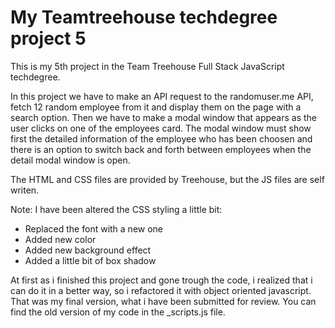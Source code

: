 # My Teamtreehouse techdegree project 5

This is my 5th project in the Team Treehouse Full Stack JavaScript techdegree.

In this project we have to make an API request to the randomuser.me API, fetch 12 random employee from it and display them on the page with a search option. Then we have to make a modal window that appears as the user clicks on one of the employees card. The modal window must show first the detailed information of the employee who has been choosen and there is an option to switch back and forth between employees when the detail modal window is open.

The HTML and CSS files are provided by Treehouse, but the JS files are self writen.

Note: I have been altered the CSS styling a little bit:
  - Replaced the font with a new one
  - Added new color
  - Added new background effect
  - Added a little bit of box shadow

At first as i finished this project and gone trough the code, i realized that i can do it in a better way, so i refactored it with object oriented javascript. That was my final version, what i have been submitted for review. You can find the old version of my code in the _scripts.js file.